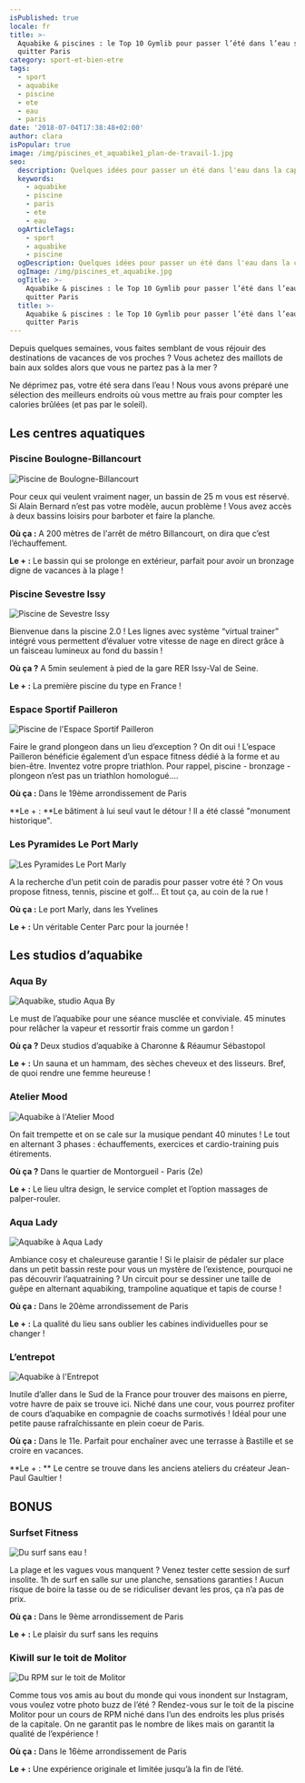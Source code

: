 ```yaml
---
isPublished: true
locale: fr
title: >-
  Aquabike & piscines : le Top 10 Gymlib pour passer l’été dans l’eau sans
  quitter Paris
category: sport-et-bien-etre
tags:
  - sport
  - aquabike
  - piscine
  - ete
  - eau
  - paris
date: '2018-07-04T17:38:48+02:00'
author: clara
isPopular: true
image: /img/piscines_et_aquabike1_plan-de-travail-1.jpg
seo:
  description: Quelques idées pour passer un été dans l'eau dans la capitale !
  keywords:
    - aquabike
    - piscine
    - paris
    - ete
    - eau
  ogArticleTags:
    - sport
    - aquabike
    - piscine
  ogDescription: Quelques idées pour passer un été dans l'eau dans la capitale !
  ogImage: /img/piscines_et_aquabike.jpg
  ogTitle: >-
    Aquabike & piscines : le Top 10 Gymlib pour passer l’été dans l’eau sans
    quitter Paris
  title: >-
    Aquabike & piscines : le Top 10 Gymlib pour passer l’été dans l’eau sans
    quitter Paris
---
```

Depuis quelques semaines, vous faites semblant de vous réjouir des destinations de vacances de vos proches ? Vous achetez des maillots de bain aux soldes alors que vous ne partez pas à la mer ?

Ne déprimez pas, votre été sera dans l’eau ! Nous vous avons préparé une sélection des meilleurs endroits où vous mettre au frais pour compter les calories brûlées (et pas par le soleil).

## Les centres aquatiques

### Piscine Boulogne-Billancourt

![Piscine de Boulogne-Billancourt](/img/piscine_boulogne.jpeg)

Pour ceux qui veulent vraiment nager, un bassin de 25 m vous est réservé. Si Alain Bernard n’est pas votre modèle, aucun problème ! Vous avez accès à deux bassins loisirs pour barboter et faire la planche.

**Où ça :** A 200 mètres de l'arrêt de métro Billancourt, on dira que c’est l’échauffement.

**Le + :** Le bassin qui se prolonge en extérieur, parfait pour avoir un bronzage digne de vacances à la plage !

### Piscine Sevestre Issy

![Piscine de Sevestre Issy](/img/piscine_sevestre.jpeg)

Bienvenue dans la piscine 2.0 ! Les lignes avec système “virtual trainer” intégré vous permettent d’évaluer votre vitesse de nage en direct grâce à un faisceau lumineux au fond du bassin ! 

**Où ça ?** A 5min seulement à pied de la gare RER Issy-Val de Seine.

**Le + :**  La première piscine du type en France ! 

### Espace Sportif Pailleron

![Piscine de l'Espace Sportif Pailleron](/img/piscine_pailleron.jpeg)

Faire le grand plongeon dans un lieu d’exception ? On dit oui ! L’espace Pailleron bénéficie également d’un espace fitness dédié à la forme et au bien-être. Inventez votre propre triathlon. Pour rappel, piscine - bronzage - plongeon n’est pas un triathlon homologué….

**Où ça :** Dans le 19ème arrondissement de Paris

**Le + : **Le bâtiment à lui seul vaut le détour ! Il a été classé "monument historique".

### Les Pyramides Le Port Marly

![Les Pyramides Le Port Marly](/img/pyramides_port_marly.jpeg)

A la recherche d’un petit coin de paradis pour passer votre été ? On vous propose fitness, tennis, piscine et golf… Et tout ça, au coin de la rue !

**Où ça :** Le port Marly, dans les Yvelines

**Le + :** Un véritable Center Parc pour la journée !

## Les studios d’aquabike

### Aqua By

![Aquabike, studio Aqua By](/img/aquaby_aquabike.jpeg)

Le must de l’aquabike pour une séance musclée et conviviale. 45 minutes pour relâcher la vapeur et ressortir frais comme un gardon !

**Où ça ?** Deux studios d’aquabike à Charonne & Réaumur Sébastopol

**Le + :** Un sauna et un hammam, des sèches cheveux et des lisseurs. Bref, de quoi rendre une femme heureuse !

### Atelier Mood

![Aquabike à l'Atelier Mood](/img/atelier_mood.jpeg)

On fait trempette et on se cale sur la musique pendant 40 minutes ! Le tout en alternant 3 phases : échauffements, exercices et cardio-training puis étirements. 

**Où ça ?** Dans le quartier de Montorgueil - Paris (2e) 

**Le + :** Le lieu ultra design, le service complet et l’option massages de palper-rouler.

### Aqua Lady

![Aquabike à Aqua Lady](/img/aqualady.jpeg)

Ambiance cosy et chaleureuse garantie ! Si le plaisir de pédaler sur place dans un petit bassin reste pour vous un mystère de l’existence, pourquoi ne pas découvrir l’aquatraining ? Un circuit pour se dessiner une taille de guêpe en alternant aquabiking, trampoline aquatique et tapis de course !

**Où ça :** Dans le 20ème arrondissement de Paris

**Le + :** La qualité du lieu sans oublier les cabines individuelles pour se changer ! 

### L’entrepot

![Aquabike à l'Entrepot](/img/aquabike_entrepot.jpg)

Inutile d’aller dans le Sud de la France pour trouver des maisons en pierre, votre havre de paix se trouve ici. Niché dans une cour, vous pourrez profiter de cours d’aquabike en compagnie de coachs surmotivés ! Idéal pour une petite pause rafraîchissante en plein coeur de Paris.

**Où ça :** Dans le 11e. Parfait pour enchaîner avec une terrasse à Bastille et se croire en vacances.

**Le + : ** Le centre se trouve dans les anciens ateliers du créateur Jean-Paul Gaultier ! 

## BONUS

### Surfset Fitness

![Du surf sans eau !](/img/surfset.jpeg)

La plage et les vagues vous manquent ? Venez tester cette session de surf insolite. 1h de surf en salle sur une planche, sensations garanties ! Aucun risque de boire la tasse ou de se ridiculiser devant les pros, ça n’a pas de prix.

**Où ça :** Dans le 9ème arrondissement de Paris 

**Le + :** Le plaisir du surf sans les requins

### Kiwill sur le toit de Molitor

![Du RPM sur le toit de Molitor](/img/kiwill_molitor.png)

Comme tous vos amis au bout du monde qui vous inondent sur Instagram, vous voulez votre photo buzz de l’été ? Rendez-vous sur le toit de la piscine Molitor pour un cours de RPM niché dans l’un des endroits les plus prisés de la capitale. On ne garantit pas le nombre de likes mais on garantit la qualité de l’expérience !

**Où ça :** Dans le 16ème arrondissement de Paris

**Le + :** Une expérience originale et limitée jusqu’à la fin de l’été.
